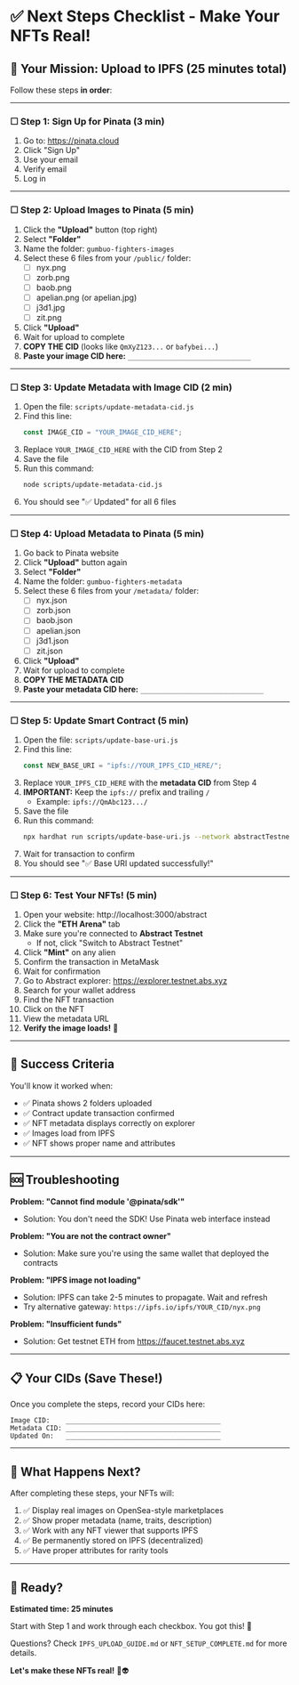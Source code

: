 # ✅ Next Steps Checklist - Make Your NFTs Real!

## 🎯 Your Mission: Upload to IPFS (25 minutes total)

Follow these steps **in order**:

---

### ☐ Step 1: Sign Up for Pinata (3 min)

1. Go to: https://pinata.cloud
2. Click "Sign Up"
3. Use your email
4. Verify email
5. Log in

---

### ☐ Step 2: Upload Images to Pinata (5 min)

1. Click the **"Upload"** button (top right)
2. Select **"Folder"**
3. Name the folder: `gumbuo-fighters-images`
4. Select these 6 files from your `/public/` folder:
   - [ ] nyx.png
   - [ ] zorb.png
   - [ ] baob.png
   - [ ] apelian.png (or apelian.jpg)
   - [ ] j3d1.jpg
   - [ ] zit.png
5. Click **"Upload"**
6. Wait for upload to complete
7. **COPY THE CID** (looks like `QmXyZ123...` or `bafybei...`)
8. **Paste your image CID here:** `_______________________________`

---

### ☐ Step 3: Update Metadata with Image CID (2 min)

1. Open the file: `scripts/update-metadata-cid.js`
2. Find this line:
   ```javascript
   const IMAGE_CID = "YOUR_IMAGE_CID_HERE";
   ```
3. Replace `YOUR_IMAGE_CID_HERE` with the CID from Step 2
4. Save the file
5. Run this command:
   ```bash
   node scripts/update-metadata-cid.js
   ```
6. You should see "✅ Updated" for all 6 files

---

### ☐ Step 4: Upload Metadata to Pinata (5 min)

1. Go back to Pinata website
2. Click **"Upload"** button again
3. Select **"Folder"**
4. Name the folder: `gumbuo-fighters-metadata`
5. Select these 6 files from your `/metadata/` folder:
   - [ ] nyx.json
   - [ ] zorb.json
   - [ ] baob.json
   - [ ] apelian.json
   - [ ] j3d1.json
   - [ ] zit.json
6. Click **"Upload"**
7. Wait for upload to complete
8. **COPY THE METADATA CID**
9. **Paste your metadata CID here:** `_______________________________`

---

### ☐ Step 5: Update Smart Contract (5 min)

1. Open the file: `scripts/update-base-uri.js`
2. Find this line:
   ```javascript
   const NEW_BASE_URI = "ipfs://YOUR_IPFS_CID_HERE/";
   ```
3. Replace `YOUR_IPFS_CID_HERE` with the **metadata CID** from Step 4
4. **IMPORTANT:** Keep the `ipfs://` prefix and trailing `/`
   - Example: `ipfs://QmAbc123.../`
5. Save the file
6. Run this command:
   ```bash
   npx hardhat run scripts/update-base-uri.js --network abstractTestnet
   ```
7. Wait for transaction to confirm
8. You should see "✅ Base URI updated successfully!"

---

### ☐ Step 6: Test Your NFTs! (5 min)

1. Open your website: http://localhost:3000/abstract
2. Click the **"ETH Arena"** tab
3. Make sure you're connected to **Abstract Testnet**
   - If not, click "Switch to Abstract Testnet"
4. Click **"Mint"** on any alien
5. Confirm the transaction in MetaMask
6. Wait for confirmation
7. Go to Abstract explorer: https://explorer.testnet.abs.xyz
8. Search for your wallet address
9. Find the NFT transaction
10. Click on the NFT
11. View the metadata URL
12. **Verify the image loads!** 🎉

---

## 🎊 Success Criteria

You'll know it worked when:
- ✅ Pinata shows 2 folders uploaded
- ✅ Contract update transaction confirmed
- ✅ NFT metadata displays correctly on explorer
- ✅ Images load from IPFS
- ✅ NFT shows proper name and attributes

---

## 🆘 Troubleshooting

**Problem: "Cannot find module '@pinata/sdk'"**
- Solution: You don't need the SDK! Use Pinata web interface instead

**Problem: "You are not the contract owner"**
- Solution: Make sure you're using the same wallet that deployed the contracts

**Problem: "IPFS image not loading"**
- Solution: IPFS can take 2-5 minutes to propagate. Wait and refresh
- Try alternative gateway: `https://ipfs.io/ipfs/YOUR_CID/nyx.png`

**Problem: "Insufficient funds"**
- Solution: Get testnet ETH from https://faucet.testnet.abs.xyz

---

## 📋 Your CIDs (Save These!)

Once you complete the steps, record your CIDs here:

```
Image CID:    _______________________________________
Metadata CID: _______________________________________
Updated On:   _______________________________________
```

---

## 🚀 What Happens Next?

After completing these steps, your NFTs will:
1. ✅ Display real images on OpenSea-style marketplaces
2. ✅ Show proper metadata (name, traits, description)
3. ✅ Work with any NFT viewer that supports IPFS
4. ✅ Be permanently stored on IPFS (decentralized)
5. ✅ Have proper attributes for rarity tools

---

## 🎯 Ready?

**Estimated time: 25 minutes**

Start with Step 1 and work through each checkbox. You got this! 💪

Questions? Check `IPFS_UPLOAD_GUIDE.md` or `NFT_SETUP_COMPLETE.md` for more details.

**Let's make these NFTs real!** 🚀👽

